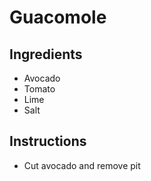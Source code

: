 
# Guacomole
## Ingredients
 * Avocado
 * Tomato
 * Lime
 * Salt
## Instructions
 * Cut avocado and remove pit
